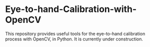 # Eye-to-hand-Calibration-with-OpenCV
This repository provides useful tools for the eye-to-hand calibration process with OpenCV, in Python. It is currently under construction.
